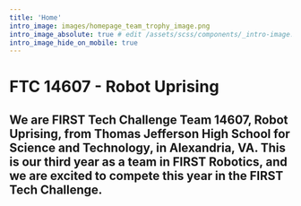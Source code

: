 ```yaml
---
title: 'Home'
intro_image: images/homepage_team_trophy_image.png
intro_image_absolute: true # edit /assets/scss/components/_intro-image.scss for full control
intro_image_hide_on_mobile: true
---
```


# FTC 14607 - Robot Uprising

## We are FIRST Tech Challenge Team 14607, Robot Uprising, from Thomas Jefferson High School for Science and Technology, in Alexandria, VA. This is our third year as a team in FIRST Robotics, and we are excited to compete this year in the FIRST Tech Challenge. 